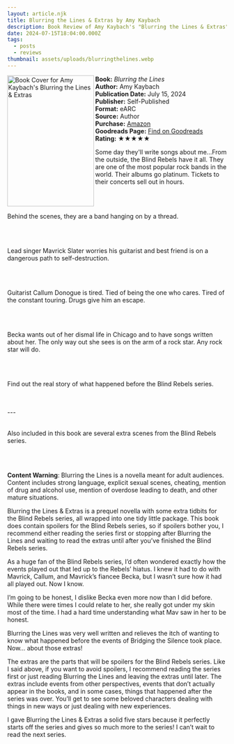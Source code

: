 ```yaml
---
layout: article.njk
title: Blurring the Lines & Extras by Amy Kaybach
description: Book Review of Amy Kaybach's "Blurring the Lines & Extras"
date: 2024-07-15T18:04:00.000Z
tags:
  - posts
  - reviews
thumbnail: assets/uploads/blurringthelines.webp
---
```

<section class="review__info">

<img loading="lazy" src="/assets/uploads/blurringthelines.webp" alt="Book Cover for Amy Kaybach's Blurring the Lines &amp; Extras" width="199" height="300" align="left">

<strong>Book:</strong> <em>Blurring the Lines</em><br>
<strong>Author:</strong> Amy Kaybach<br>
<strong>Publication Date:</strong> July 15, 2024<br>
<strong>Publisher:</strong> Self-Published<br>
<strong>Format:</strong> eARC<br>
<strong>Source:</strong> Author<br>
<strong>Purchase:</strong> <a href="https://amzn.to/4cMxpqE">Amazon</a><br>
<strong>Goodreads Page:</strong> <a href="https://www.goodreads.com/book/show/214045799-blurring-the-lines-extras">Find on Goodreads</a><br>
<strong>Rating:</strong> &#9733;&#9733;&#9733;&#9733;&#9733;

<p class="review__description">Some day they'll write songs about me...From the outside, the Blind Rebels have it all. They are one of the most popular rock bands in the world. Their albums go platinum. Tickets to their concerts sell out in hours.</p><br><br>

<p>Behind the scenes, they are a band hanging on by a thread.</p><br><br>

<p>Lead singer Mavrick Slater worries his guitarist and best friend is on a dangerous path to self-destruction.</p><br><br>

<p>Guitarist Callum Donogue is tired. Tied of being the one who cares. Tired of the constant touring. Drugs give him an escape.</p><br><br>
<p>Becka wants out of her dismal life in Chicago and to have songs written about her. The only way out she sees is on the arm of a rock star. Any rock star will do.</p><br><br>
<p>Find out the real story of what happened before the Blind Rebels series.</p><br><br>
---<br><br>
<p>Also included in this book are several extra scenes from the Blind Rebels series.</p><br><br>
<p><strong>Content Warning</strong>: Blurring the Lines is a novella meant for adult audiences. Content includes strong language, explicit sexual scenes, cheating, mention of drug and alcohol use, mention of overdose leading to death, and other mature situations.</p>

</section>
<p>Blurring the Lines & Extras is a prequel novella with some extra tidbits for the Blind Rebels series, all wrapped into one tidy little package. This book does contain spoilers for the Blind Rebels series, so if spoilers bother you, I recommend either reading the series first or stopping after Blurring the Lines and waiting to read the extras until after you’ve finished the Blind Rebels series.</p>

<p>As a huge fan of the Blind Rebels series, I’d often wondered exactly how the events played out that led up to the Rebels’ hiatus. I knew it had to do with Mavrick, Callum, and Mavrick’s fiancee Becka, but I wasn’t sure how it had all played out. Now I know.</p>

<p>I’m going to be honest, I dislike Becka even more now than I did before. While there were times I could relate to her, she really got under my skin most of the time. I had a hard time understanding what Mav saw in her to be honest.</p>

<p>Blurring the Lines was very well written and relieves the itch of wanting to know what happened before the events of Bridging the Silence took place. Now… about those extras!</p>

<p>The extras are the parts that will be spoilers for the Blind Rebels series. Like I said above, if you want to avoid spoilers, I recommend reading the series first or just reading Blurring the Lines and leaving the extras until later. The extras include events from other perspectives, events that don’t actually appear in the books, and in some cases, things that happened after the series was over. You’ll get to see some beloved characters dealing with things in new ways or just dealing with new experiences.</p>

<p>I gave Blurring the Lines & Extras a solid five stars because it perfectly starts off the series and gives so much more to the series! I can’t wait to read the next series.</p>
